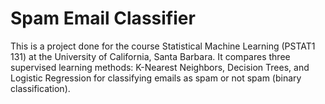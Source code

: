 # Spam Email Classifier

This is a project done for the course Statistical Machine Learning (PSTAT1 131) at the University of California, Santa Barbara. It compares three supervised learning methods: K-Nearest Neighbors, Decision Trees, and Logistic Regression for classifying emails as spam or not spam (binary classification).
